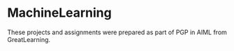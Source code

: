 # MachineLearning

These projects and assignments were prepared as part of PGP in AIML from GreatLearning.
